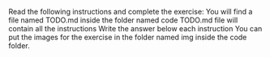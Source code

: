 Read the following instructions and complete the exercise:
You will find a file named TODO.md inside the folder named code
TODO.md file will contain all the instructions
Write the answer below each instruction
You can put the images for the exercise in the folder named img inside the code folder.